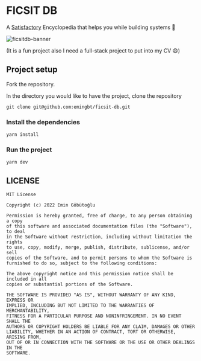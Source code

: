 # FICSIT DB
A [Satisfactory](https://www.satisfactorygame.com/) Encyclopedia that helps you while building systems 🚧

![ficsitdb-banner](https://user-images.githubusercontent.com/73133276/185584869-fc718861-a32c-4969-b615-28e0d064ca38.png)

(It is a fun project also I need a full-stack project to put into my CV 😄)


## Project setup

Fork the repository.

In the directory you would like to have the project, clone the repository

```
git clone git@github.com:emingbt/ficsit-db.git
```




### Install the dependencies

```
yarn install
```

### Run the project

```
yarn dev
```


## LICENSE
```
MIT License

Copyright (c) 2022 Emin Göbütoğlu

Permission is hereby granted, free of charge, to any person obtaining a copy
of this software and associated documentation files (the "Software"), to deal
in the Software without restriction, including without limitation the rights
to use, copy, modify, merge, publish, distribute, sublicense, and/or sell
copies of the Software, and to permit persons to whom the Software is
furnished to do so, subject to the following conditions:

The above copyright notice and this permission notice shall be included in all
copies or substantial portions of the Software.

THE SOFTWARE IS PROVIDED "AS IS", WITHOUT WARRANTY OF ANY KIND, EXPRESS OR
IMPLIED, INCLUDING BUT NOT LIMITED TO THE WARRANTIES OF MERCHANTABILITY,
FITNESS FOR A PARTICULAR PURPOSE AND NONINFRINGEMENT. IN NO EVENT SHALL THE
AUTHORS OR COPYRIGHT HOLDERS BE LIABLE FOR ANY CLAIM, DAMAGES OR OTHER
LIABILITY, WHETHER IN AN ACTION OF CONTRACT, TORT OR OTHERWISE, ARISING FROM,
OUT OF OR IN CONNECTION WITH THE SOFTWARE OR THE USE OR OTHER DEALINGS IN THE
SOFTWARE.
```